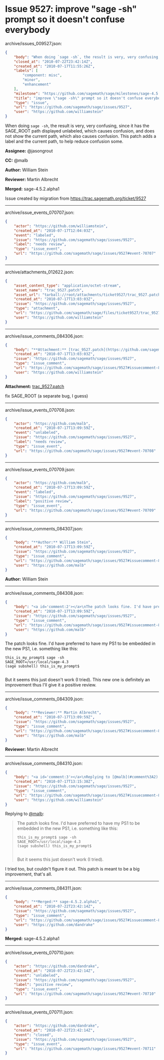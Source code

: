 # Issue 9527: improve "sage -sh" prompt so it doesn't confuse everybody

archive/issues_009527.json:
```json
{
    "body": "When doing `sage -sh`, the result is very, very confusing, since it has the SAGE_ROOT path displayed unlabeled, which causes confusion, and does not show the current path, which also causes confusion.  This patch adds a label and the current path, to help reduce confusion some.\n\n**Assignee:** @jasongrout\n\n**CC:**  @malb\n\n**Author:** William Stein\n\n**Reviewer:** Martin Albrecht\n\n**Merged:** sage-4.5.2.alpha1\n\nIssue created by migration from https://trac.sagemath.org/ticket/9527\n\n",
    "closed_at": "2010-07-22T23:42:14Z",
    "created_at": "2010-07-17T11:55:26Z",
    "labels": [
        "component: misc",
        "minor",
        "enhancement"
    ],
    "milestone": "https://github.com/sagemath/sage/milestones/sage-4.5.2",
    "title": "improve \"sage -sh\" prompt so it doesn't confuse everybody",
    "type": "issue",
    "url": "https://github.com/sagemath/sage/issues/9527",
    "user": "https://github.com/williamstein"
}
```
When doing `sage -sh`, the result is very, very confusing, since it has the SAGE_ROOT path displayed unlabeled, which causes confusion, and does not show the current path, which also causes confusion.  This patch adds a label and the current path, to help reduce confusion some.

**Assignee:** @jasongrout

**CC:**  @malb

**Author:** William Stein

**Reviewer:** Martin Albrecht

**Merged:** sage-4.5.2.alpha1

Issue created by migration from https://trac.sagemath.org/ticket/9527





---

archive/issue_events_070707.json:
```json
{
    "actor": "https://github.com/williamstein",
    "created_at": "2010-07-17T12:04:03Z",
    "event": "labeled",
    "issue": "https://github.com/sagemath/sage/issues/9527",
    "label": "needs review",
    "type": "issue_event",
    "url": "https://github.com/sagemath/sage/issues/9527#event-70707"
}
```



---

archive/attachments_012622.json:
```json
{
    "asset_content_type": "application/octet-stream",
    "asset_name": "trac_9527.patch",
    "asset_url": "tarball://root/attachments/ticket9527/trac_9527.patch",
    "created_at": "2010-07-17T13:03:03Z",
    "issue": "https://github.com/sagemath/sage/issues/9527",
    "type": "attachment",
    "url": "https://github.com/sagemath/sage/files/ticket9527/trac_9527.patch",
    "user": "https://github.com/williamstein"
}
```



---

archive/issue_comments_084306.json:
```json
{
    "body": "**Attachment:** [trac_9527.patch](https://github.com/sagemath/sage/files/ticket9527/trac_9527.patch)\n\nfix SAGE_ROOT (a separate bug, I guess)",
    "created_at": "2010-07-17T13:03:03Z",
    "issue": "https://github.com/sagemath/sage/issues/9527",
    "type": "issue_comment",
    "url": "https://github.com/sagemath/sage/issues/9527#issuecomment-84306",
    "user": "https://github.com/williamstein"
}
```

**Attachment:** [trac_9527.patch](https://github.com/sagemath/sage/files/ticket9527/trac_9527.patch)

fix SAGE_ROOT (a separate bug, I guess)



---

archive/issue_events_070708.json:
```json
{
    "actor": "https://github.com/malb",
    "created_at": "2010-07-17T13:09:59Z",
    "event": "unlabeled",
    "issue": "https://github.com/sagemath/sage/issues/9527",
    "label": "needs review",
    "type": "issue_event",
    "url": "https://github.com/sagemath/sage/issues/9527#event-70708"
}
```



---

archive/issue_events_070709.json:
```json
{
    "actor": "https://github.com/malb",
    "created_at": "2010-07-17T13:09:59Z",
    "event": "labeled",
    "issue": "https://github.com/sagemath/sage/issues/9527",
    "label": "positive review",
    "type": "issue_event",
    "url": "https://github.com/sagemath/sage/issues/9527#event-70709"
}
```



---

archive/issue_comments_084307.json:
```json
{
    "body": "**Author:** William Stein",
    "created_at": "2010-07-17T13:09:59Z",
    "issue": "https://github.com/sagemath/sage/issues/9527",
    "type": "issue_comment",
    "url": "https://github.com/sagemath/sage/issues/9527#issuecomment-84307",
    "user": "https://github.com/malb"
}
```

**Author:** William Stein



---

archive/issue_comments_084308.json:
```json
{
    "body": "<a id='comment:2'></a>\nThe patch looks fine. I'd have preferred to have my PS1 to be embedded in the new PS1, i.e. something like this:\n\n```\nthis_is_my_prompt$ sage -sh\nSAGE_ROOT=/usr/local/sage-4.3\n(sage subshell) this_is_my_prompt$\n\n\n```\nBut it seems this just doesn't work (I tried). This new one is definitely an improvement thus I'll give it a positive review.",
    "created_at": "2010-07-17T13:09:59Z",
    "issue": "https://github.com/sagemath/sage/issues/9527",
    "type": "issue_comment",
    "url": "https://github.com/sagemath/sage/issues/9527#issuecomment-84308",
    "user": "https://github.com/malb"
}
```

<a id='comment:2'></a>
The patch looks fine. I'd have preferred to have my PS1 to be embedded in the new PS1, i.e. something like this:

```
this_is_my_prompt$ sage -sh
SAGE_ROOT=/usr/local/sage-4.3
(sage subshell) this_is_my_prompt$


```
But it seems this just doesn't work (I tried). This new one is definitely an improvement thus I'll give it a positive review.



---

archive/issue_comments_084309.json:
```json
{
    "body": "**Reviewer:** Martin Albrecht",
    "created_at": "2010-07-17T13:09:59Z",
    "issue": "https://github.com/sagemath/sage/issues/9527",
    "type": "issue_comment",
    "url": "https://github.com/sagemath/sage/issues/9527#issuecomment-84309",
    "user": "https://github.com/malb"
}
```

**Reviewer:** Martin Albrecht



---

archive/issue_comments_084310.json:
```json
{
    "body": "<a id='comment:3'></a>\nReplying to [@malb](#comment%3A2):\n> The patch looks fine. I'd have preferred to have my PS1 to be embedded in the new PS1, i.e. something like this:\n> \n> ```\n> this_is_my_prompt$ sage -sh\n> SAGE_ROOT=/usr/local/sage-4.3\n> (sage subshell) this_is_my_prompt$\n> \n> \n> ```\n> But it seems this just doesn't work (I tried). \n\nI tried too, but couldn't figure it out. This patch is meant to be a big improvement, that's all.",
    "created_at": "2010-07-17T13:15:38Z",
    "issue": "https://github.com/sagemath/sage/issues/9527",
    "type": "issue_comment",
    "url": "https://github.com/sagemath/sage/issues/9527#issuecomment-84310",
    "user": "https://github.com/williamstein"
}
```

<a id='comment:3'></a>
Replying to [@malb](#comment%3A2):
> The patch looks fine. I'd have preferred to have my PS1 to be embedded in the new PS1, i.e. something like this:
> 
> ```
> this_is_my_prompt$ sage -sh
> SAGE_ROOT=/usr/local/sage-4.3
> (sage subshell) this_is_my_prompt$
> 
> 
> ```
> But it seems this just doesn't work (I tried). 

I tried too, but couldn't figure it out. This patch is meant to be a big improvement, that's all.



---

archive/issue_comments_084311.json:
```json
{
    "body": "**Merged:** sage-4.5.2.alpha1",
    "created_at": "2010-07-22T23:42:14Z",
    "issue": "https://github.com/sagemath/sage/issues/9527",
    "type": "issue_comment",
    "url": "https://github.com/sagemath/sage/issues/9527#issuecomment-84311",
    "user": "https://github.com/dandrake"
}
```

**Merged:** sage-4.5.2.alpha1



---

archive/issue_events_070710.json:
```json
{
    "actor": "https://github.com/dandrake",
    "created_at": "2010-07-22T23:42:14Z",
    "event": "unlabeled",
    "issue": "https://github.com/sagemath/sage/issues/9527",
    "label": "positive review",
    "type": "issue_event",
    "url": "https://github.com/sagemath/sage/issues/9527#event-70710"
}
```



---

archive/issue_events_070711.json:
```json
{
    "actor": "https://github.com/dandrake",
    "created_at": "2010-07-22T23:42:14Z",
    "event": "closed",
    "issue": "https://github.com/sagemath/sage/issues/9527",
    "type": "issue_event",
    "url": "https://github.com/sagemath/sage/issues/9527#event-70711"
}
```
